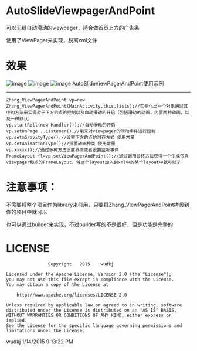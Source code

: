 # AutoSlideViewpagerAndPoint
可以无缝自动滑动的viewpager，适合做首页上方的广告条

使用了ViewPager来实现，脱离xml文件
# 效果 #
![image](https://github.com/wudkj/AutoSlideViewpagerAndPoint/raw/master/Screenshot/Screenshot_2015-01-14-21-03-46.png)
![image](https://github.com/wudkj/AutoSlideViewpagerAndPoint/raw/master/Screenshot/Screenshot_2015-01-14-21-04-27.png)
![image](https://github.com/wudkj/AutoSlideViewpagerAndPoint/raw/master/Screenshot/Screenshot_2015-01-14-21-05-09.png)
AutoSlideViewPagerAndPoint使用示例

----------






    Zhang_ViewPagerAndPoint vp=new Zhang_ViewPagerAndPoint(MainActivity.this,lists);//实例化出一个对象通过其中的方法来实现对于下方的点的控制以及自动滑动的开启（包括滑动的动画，内置两种动画，以及一种默认）
    vp.startRoll(new Handler());//自动滑动的开启
    vp.setOnPage...Listener();//用来对viewpager的滑动事件进行控制
    vp.setmGravityType();//设置下方的点的对齐方式 使用常量
    vp.setAnimationType();//设置动画种类 使用常量
	vp.xxxxx();//通过多种方法设置界面或者设置监听事件
    FrameLayout fl=vp.setViewPagerAndPoint();//通过调用最终方法获得一个生成包含viewpager和点的FrameLayout，将这个layout加入到xml中的某个layout中就可以了
# 注意事项： #
不需要将整个项目作为library来引用，只要将Zhang_ViewPagerAndPoint拷贝到你的项目中就可以

也可以通过builder来实现，不过builder写的不是很好，但是功能是完整的
# LICENSE #
					Copyright   2015    wudkj

	Licensed under the Apache License, Version 2.0 (the "License");
	you may not use this file except in compliance with the License.
	You may obtain a copy of the License at
	
		http://www.apache.org/licenses/LICENSE-2.0
	
	Unless required by applicable law or agreed to in writing, software
	distributed under the License is distributed on an "AS IS" BASIS,
	WITHOUT WARRANTIES OR CONDITIONS OF ANY KIND, either express or implied.
	See the License for the specific language governing permissions and
	limitations under the License.


wudkj
1/14/2015 9:13:22 PM 